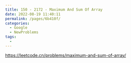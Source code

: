 ```yaml
---
title: 150 - 2172 - Maximum And Sum Of Array
date: 2022-08-19 11:40:11
permalink: /pages/6b410f/
categories:
  - Google
  - NewProblems
tags:
  - 
---
```

https://leetcode.cn/problems/maximum-and-sum-of-array/


